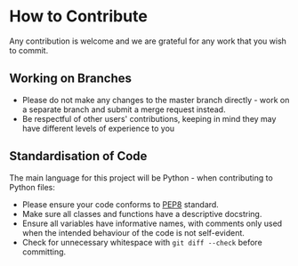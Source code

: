 # How to Contribute
Any contribution is welcome and we are grateful for any work that you wish to commit.

## Working on Branches
* Please do not make any changes to the master branch directly - work on a separate branch and submit a merge request instead.
* Be respectful of other users' contributions, keeping in mind they may have different levels of experience to you

## Standardisation of Code
The main language for this project will be Python - when contributing to Python files:
* Please ensure your code conforms to [PEP8](https://www.python.org/dev/peps/pep-0008/) standard.
* Make sure all classes and functions have a descriptive docstring.
* Ensure all variables have informative names, with comments only used when the intended behaviour of the code is not self-evident.
* Check for unnecessary whitespace with `git diff --check` before committing.
